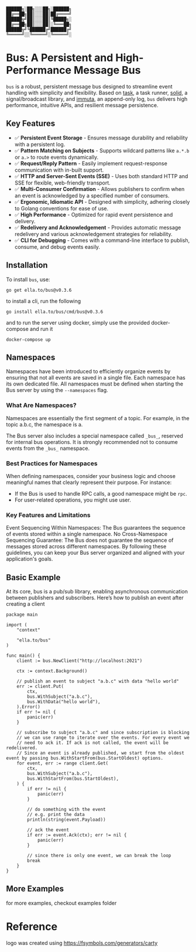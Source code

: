 ```
██████╗░██╗░░░██╗░██████╗
██╔══██╗██║░░░██║██╔════╝
██████╦╝██║░░░██║╚█████╗░
██╔══██╗██║░░░██║░╚═══██╗
██████╦╝╚██████╔╝██████╔╝
╚═════╝░░╚═════╝░╚═════╝░
```

# Bus: A Persistent and High-Performance Message Bus

`bus` is a robust, persistent message bus designed to streamline event handling with simplicity and flexibility. Based on [task](https://ella.to/task), a task runner, [solid](https://ella.to/solid), a signal/broadcast library, and [immuta](https://ella.to/immuta), an append-only log, `bus` delivers high performance, intuitive APIs, and resilient message persistence.

## Key Features

- ✅ **Persistent Event Storage** - Ensures message durability and reliability with a persistent log.
- ✅ **Pattern Matching on Subjects** - Supports wildcard patterns like `a.*.b` or `a.>` to route events dynamically.
- ✅ **Request/Reply Pattern** - Easily implement request-response communication with in-built support.
- ✅ **HTTP and Server-Sent Events (SSE)** - Uses both standard HTTP and SSE for flexible, web-friendly transport.
- ✅ **Multi-Consumer Confirmation** - Allows publishers to confirm when an event is acknowledged by a specified number of consumers.
- ✅ **Ergonomic, Idiomatic API** - Designed with simplicity, adhering closely to Golang conventions for ease of use.
- ✅ **High Performance** - Optimized for rapid event persistence and delivery.
- ✅ **Redelivery and Acknowledgement** - Provides automatic message redelivery and various acknowledgement strategies for reliability.
- ✅ **CLI for Debugging** - Comes with a command-line interface to publish, consume, and debug events easily.

## Installation

To install `bus`, use:

```shell
go get ella.to/bus@v0.3.6
```

to install a cli, run the following

```shell
go install ella.to/bus/cmd/bus@v0.3.6
```

and to run the server using docker, simply use the provided docker-compose and run it

```
docker-compose up
```

## Namespaces

Namespaces have been introduced to efficiently organize events by ensuring that not all events are saved in a single file. Each namespace has its own dedicated file. All namespaces must be defined when starting the Bus server by using the `--namespaces` flag.

### What Are Namespaces?

Namespaces are essentially the first segment of a topic. For example, in the topic a.b.c, the namespace is a.

The Bus server also includes a special namespace called `_bus_`, reserved for internal bus operations. It is strongly recommended not to consume events from the `_bus_` namespace.

### Best Practices for Namespaces

When defining namespaces, consider your business logic and choose meaningful names that clearly represent their purpose. For instance:

- If the Bus is used to handle RPC calls, a good namespace might be `rpc`.
- For user-related operations, you might use user.

### Key Features and Limitations

Event Sequencing Within Namespaces: The Bus guarantees the sequence of events stored within a single namespace.
No Cross-Namespace Sequencing Guarantee: The Bus does not guarantee the sequence of messages stored across different namespaces.
By following these guidelines, you can keep your Bus server organized and aligned with your application's goals.

## Basic Example

At its core, bus is a pub/sub library, enabling asynchronous communication between publishers and subscribers. Here’s how to publish an event after creating a client

```golang
package main

import (
	"context"

	"ella.to/bus"
)

func main() {
	client := bus.NewClient("http://localhost:2021")

	ctx := context.Background()

	// publish an event to subject "a.b.c" with data "hello world"
	err := client.Put(
		ctx,
		bus.WithSubject("a.b.c"),
		bus.WithData("hello world"),
	).Error()
	if err != nil {
		panic(err)
	}

	// subscribe to subject "a.b.c" and since subscription is blocking
	// we can use range to iterate over the events. For every event we
	// need to ack it. If ack is not called, the event will be redelivered.
	// Since an event is already published, we start from the oldest event by passing bus.WithStartFrom(bus.StartOldest) options.
	for event, err := range client.Get(
        ctx,
        bus.WithSubject("a.b.c"),
        bus.WithStartFrom(bus.StartOldest),
    ) {
		if err != nil {
			panic(err)
		}

		// do something with the event
		// e.g. print the data
		println(string(event.Payload))

		// ack the event
		if err := event.Ack(ctx); err != nil {
			panic(err)
		}

		// since there is only one event, we can break the loop
		break
	}
}
```

## More Examples

for more examples, checkout examples folder

# Reference

logo was created using https://fsymbols.com/generators/carty
